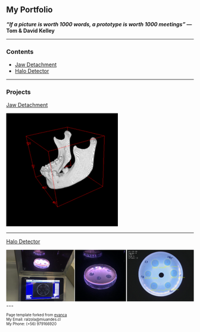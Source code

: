## My Portfolio

**_“If a picture is worth 1000 words, a prototype is worth 1000 meetings”_ 
                                                    — Tom & David Kelley**

---


### Contents

- [Jaw Detachment](/1_Jaw_Detachment)
- [Halo Detector](/2_Halo_Detector)

---

### Projects

[Jaw Detachment](/1_Jaw_Detachment)

<img src="images/JawDetachmentResults/Img_final.png" width="300" height="303">

---

[Halo Detector](/2_Halo_Detector)

<img src="images/Halo_Detector/intro.png?raw=true"/>
---

<p style="font-size:10px">Page template forked from <a href="https://github.com/evanca/quick-portfolio">evanca</a><br>
My Email: ralzola@miuandes.cl <br> My Phone: (+56) 979166920 </p>
<!-- Remove above link if you don't want to attibute -->

